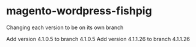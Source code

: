 # magento-wordpress-fishpig
Changing each version to be on its own branch

Add version 4.1.0.5 to branch 4.1.0.5
Add version 4.1.1.26 to branch 4.1.1.26
